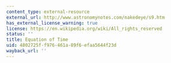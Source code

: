 ```yaml
---
content_type: external-resource
external_url: http://www.astronomynotes.com/nakedeye/s9.htm
has_external_license_warning: true
license: https://en.wikipedia.org/wiki/All_rights_reserved
status: ''
title: Equation of Time
uid: 4802725f-f976-461a-89f6-efaa5644f23d
wayback_url: ''
---
```

